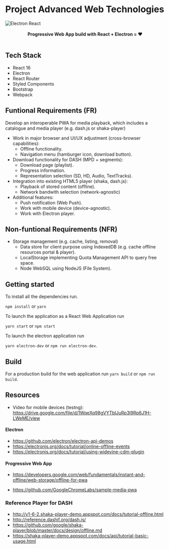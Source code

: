 # Project Advanced Web Technologies

<img src="https://blog.jscrambler.com/content/images/2016/12/electron_react1.png" alt="Electron React" align="center" />

<br />
<br />

<div align="center"><strong>Progressive Web App build with React + Electron = ❤️</strong></div>
<br />


## Tech Stack

* React 16
* Electron
* React Router
* Styled Components
* Bootstrap
* Webpack

## Funtional Requirements (FR)

Develop an interoperable PWA for media playback, which includes a catalogue and media player (e.g. dash.js or shaka-player)
* Work in major browser and UI/UX adjustment (cross-browser capabilities):
  * Offline functionality.
  * Navigation menu (hamburger icon, download button).  
* Download functionality for DASH (MPD + segments):
  * Download page (playlist).
  * Progress information.
  * Representation selection (SD, HD, Audio, TextTracks).
* Integration into existing HTML5 player (shaka, dash.js):
  * Playback of stored content (offline).
  * Network bandwith selection (network-agnostic)
* Additional features:
  * Push notification (Web Push).
  * Work with mobile device (device-agnostic).
  * Work with Electron player.

## Non-funtional Requirements (NFR)
* Storage management (e.g. cache, listing, removal)
  * Data store for client purpose using IndexedDB (e.g. cache offline resources portal & player).
  * LocalStorage implementing Quota Management API to query free space.
  * Node WebSQL using NodeJS (File System).



## Getting started

To install all the dependencies run.

`npm install` or `yarn`

To launch the application as a React Web Application run

`yarn start` or `npm start`

To launch the electron application run

`yarn electron-dev` or `npm run electron-dev`.

## Build

For a production build for the web application run `yarn build` or `npm run build`.

## Resources

* Video for mobile devices (testng):
https://drive.google.com/file/d/1WqeXq98gVYTbIJuRp3l9Rp6J1H-LWeME/view

#### Electron

* https://github.com/electron/electron-api-demos
* https://electronjs.org/docs/tutorial/online-offline-events
* https://electronjs.org/docs/tutorial/using-widevine-cdm-plugin

#### Progressive Web App

* https://developers.google.com/web/fundamentals/instant-and-offline/web-storage/offline-for-pwa

* https://github.com/GoogleChromeLabs/sample-media-pwa

### Reference Player for DASH

* http://v1-6-2.shaka-player-demo.appspot.com/docs/tutorial-offline.html
* http://reference.dashif.org/dash.js/
* https://github.com/google/shaka-player/blob/master/docs/design/offline.md
* https://shaka-player-demo.appspot.com/docs/api/tutorial-basic-usage.html
